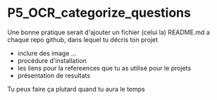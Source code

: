 # P5_OCR_categorize_questions

Une bonne pratique serait d'ajouter un fichier (celui la) README.md a chaque repo github, dans lequel tu décris ton projet
- inclure des image ...
- procédure d'installation
- les liens pour la refereences que tu as utilisé pour le projets
- présentation de resultats

Tu peux faire ça plutard quand tu aura le temps
